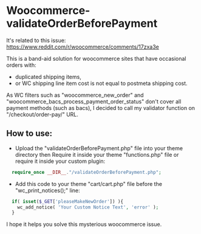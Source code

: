 # Woocommerce-validateOrderBeforePayment

It's related to this issue: https://www.reddit.com/r/woocommerce/comments/17zxa3e

This is a band-aid solution for woocommerce sites that have occasional orders with:
- duplicated shipping items,
- or WC shipping line item cost is not equal to postmeta shipping cost.

As WC filters such as "woocommerce_new_order" and "woocommerce_bacs_process_payment_order_status" don't cover all payment methods (such as bacs), I decided to call my validator function on "/checkout/order-pay/" URL.

## How to use:
- Upload the "validateOrderBeforePayment.php" file into your theme directory then Require it inside your theme "functions.php" file or require it inside your custom plugin:
```php
  require_once __DIR__."/validateOrderBeforePayment.php";
```
- Add this code to your theme "cart/cart.php" file before the "wc_print_notices();" line:
```php
  if( isset($_GET['pleaseMakeNewOrder']) ){
    wc_add_notice( 'Your Custom Notice Text', 'error' );
  }
```

I hope it helps you solve this mysterious woocommerce issue.
